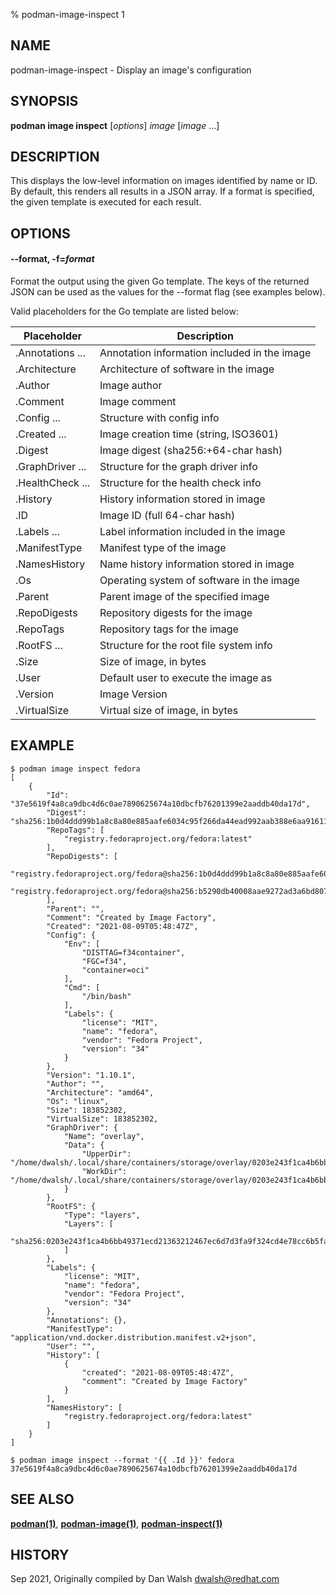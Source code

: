 % podman-image-inspect 1

## NAME
podman\-image\-inspect - Display an image's configuration

## SYNOPSIS
**podman image inspect** [*options*] *image* [*image* ...]

## DESCRIPTION

This displays the low-level information on images identified by name or ID. By default, this renders all results in a JSON array.  If a format is specified, the given template is executed for each result.

## OPTIONS

#### **--format**, **-f**=*format*

Format the output using the given Go template.
The keys of the returned JSON can be used as the values for the --format flag (see examples below).

Valid placeholders for the Go template are listed below:

| **Placeholder**      | **Description**                                    |
| -----------------    | ------------------                                 |
| .Annotations ...     | Annotation information included in the image       |
| .Architecture        | Architecture of software in the image              |
| .Author              | Image author                                       |
| .Comment             | Image comment                                      |
| .Config ...          | Structure with config info                         |
| .Created ...         | Image creation time (string, ISO3601)              |
| .Digest              | Image digest (sha256:+64-char hash)                |
| .GraphDriver ...     | Structure for the graph driver info                |
| .HealthCheck ...     | Structure for the health check info                |
| .History             | History information stored in image                |
| .ID                  | Image ID (full 64-char hash)                       |
| .Labels ...          | Label information included in the image            |
| .ManifestType        | Manifest type of the image                         |
| .NamesHistory        | Name history information stored in image           |
| .Os                  | Operating system of software in the image          |
| .Parent              | Parent image of the specified image                |
| .RepoDigests         | Repository digests for the image                   |
| .RepoTags            | Repository tags for the image                      |
| .RootFS ...          | Structure for the root file system info            |
| .Size                | Size of image, in bytes                            |
| .User                | Default user to execute the image as               |
| .Version             | Image Version                                      |
| .VirtualSize         | Virtual size of image, in bytes                    |

## EXAMPLE

```
$ podman image inspect fedora
[
    {
        "Id": "37e5619f4a8ca9dbc4d6c0ae7890625674a10dbcfb76201399e2aaddb40da17d",
        "Digest": "sha256:1b0d4ddd99b1a8c8a80e885aafe6034c95f266da44ead992aab388e6aa91611a",
        "RepoTags": [
            "registry.fedoraproject.org/fedora:latest"
        ],
        "RepoDigests": [
            "registry.fedoraproject.org/fedora@sha256:1b0d4ddd99b1a8c8a80e885aafe6034c95f266da44ead992aab388e6aa91611a",
            "registry.fedoraproject.org/fedora@sha256:b5290db40008aae9272ad3a6bd8070ef7ecd547c3bef014b894c327960acc582"
        ],
        "Parent": "",
        "Comment": "Created by Image Factory",
        "Created": "2021-08-09T05:48:47Z",
        "Config": {
            "Env": [
                "DISTTAG=f34container",
                "FGC=f34",
                "container=oci"
            ],
            "Cmd": [
                "/bin/bash"
            ],
            "Labels": {
                "license": "MIT",
                "name": "fedora",
                "vendor": "Fedora Project",
                "version": "34"
            }
        },
        "Version": "1.10.1",
        "Author": "",
        "Architecture": "amd64",
        "Os": "linux",
        "Size": 183852302,
        "VirtualSize": 183852302,
        "GraphDriver": {
            "Name": "overlay",
            "Data": {
                "UpperDir": "/home/dwalsh/.local/share/containers/storage/overlay/0203e243f1ca4b6bb49371ecd21363212467ec6d7d3fa9f324cd4e78cc6b5fa2/diff",
                "WorkDir": "/home/dwalsh/.local/share/containers/storage/overlay/0203e243f1ca4b6bb49371ecd21363212467ec6d7d3fa9f324cd4e78cc6b5fa2/work"
            }
        },
        "RootFS": {
            "Type": "layers",
            "Layers": [
                "sha256:0203e243f1ca4b6bb49371ecd21363212467ec6d7d3fa9f324cd4e78cc6b5fa2"
            ]
        },
        "Labels": {
            "license": "MIT",
            "name": "fedora",
            "vendor": "Fedora Project",
            "version": "34"
        },
        "Annotations": {},
        "ManifestType": "application/vnd.docker.distribution.manifest.v2+json",
        "User": "",
        "History": [
            {
                "created": "2021-08-09T05:48:47Z",
                "comment": "Created by Image Factory"
            }
        ],
        "NamesHistory": [
            "registry.fedoraproject.org/fedora:latest"
        ]
    }
]
```

```
$ podman image inspect --format '{{ .Id }}' fedora
37e5619f4a8ca9dbc4d6c0ae7890625674a10dbcfb76201399e2aaddb40da17d
```

## SEE ALSO
**[podman(1)](podman.1.md)**, **[podman-image(1)](podman-image.1.md)**, **[podman-inspect(1)](podman-inspect.1.md)**

## HISTORY
Sep 2021, Originally compiled by Dan Walsh <dwalsh@redhat.com>
